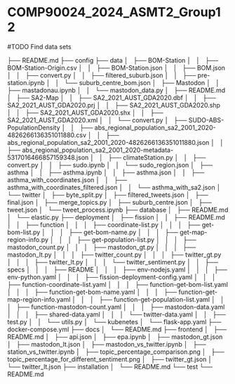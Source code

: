 # COMP90024_2024_ASMT2_Group12

#TODO
Find data sets



├── README.md
├── config
├── data
│   ├── BOM-Station
│   │   ├── BOM-Station-Origin.csv
│   │   ├── BOM-Station.json
│   │   ├── BOM.json
│   │   ├── convert.py
│   │   ├── filtered_suburb.json
│   │   ├── pre-station.ipynb
│   │   └── suburb_centre_bom.json
│   ├── Mastodon
│   │   ├── mastadonau.ipynb
│   │   └── mastodon_data.py
│   ├── README.md
│   ├── SA2-Map
│   │   ├── SA2_2021_AUST_GDA2020.dbf
│   │   ├── SA2_2021_AUST_GDA2020.prj
│   │   ├── SA2_2021_AUST_GDA2020.shp
│   │   ├── SA2_2021_AUST_GDA2020.shx
│   │   ├── SA2_2021_AUST_GDA2020.xml
│   │   └── convert.py
│   ├── SUDO-ABS-PopulationDensity
│   │   ├── abs_regional_population_sa2_2001_2020-4826266136351011880.csv
│   │   ├── abs_regional_population_sa2_2001_2020-4826266136351011880.json
│   │   ├── abs_regional_population_sa2_2001_2020-metadata-5317016466857159348.json
│   │   ├── climateStation.py
│   │   ├── convert.py
│   │   ├── sudo.ipynb
│   │   └── sudo_region.json
│   ├── asthma
│   │   ├── asthma.ipynb
│   │   ├── asthma.json
│   │   ├── asthma_with_coordinates.json
│   │   ├── asthma_with_coordinates_filtered.json
│   │   └── asthma_with_sa2.json
│   └── twitter
│       ├── byte_split.py
│       ├── filtered_tweets.json
│       ├── final.json
│       ├── merge_topics.py
│       ├── suburb_centre.json
│       ├── tweet.json
│       └── tweet_process.ipynb
├── database
│   ├── README.md
│   └── elastic.py
├── deployment
│   ├── fission
│   │   ├── README.md
│   │   ├── function
│   │   │   ├── coordinate-list.py
│   │   │   ├── get-bom-list.py
│   │   │   ├── get-bom-name.py
│   │   │   ├── get-map-region-info.py
│   │   │   ├── get-population-list.py
│   │   │   ├── mastodon_count.py
│   │   │   ├── mastodon_gt.py
│   │   │   ├── mastodon_lt.py
│   │   │   ├── twitter_count.py
│   │   │   ├── twitter_gt.py
│   │   │   ├── twitter_lt.py
│   │   │   └── twitter_sentiment.py
│   │   ├── specs
│   │   │   ├── README
│   │   │   ├── env-nodejs.yaml
│   │   │   ├── env-python.yaml
│   │   │   ├── fission-deployment-config.yaml
│   │   │   ├── function-coordinate-list.yaml
│   │   │   ├── function-get-bom-list.yaml
│   │   │   ├── function-get-bom-name.yaml
│   │   │   ├── function-get-map-region-info.yaml
│   │   │   ├── function-get-population-list.yaml
│   │   │   ├── function-mastodon-count.yaml
│   │   │   ├── mastodon-data.yaml
│   │   │   ├── shared-data.yaml
│   │   │   └── twitter-data.yaml
│   │   ├── test.py
│   │   └── utils.py
│   └── kubenetes
│       └── flask-app.yaml
├── docker-compose.yml
├── docs
│   └── README.md
├── frontend
│   ├── README.md
│   ├── api.json
│   ├── epa.ipynb
│   ├── mastodon_gt.json
│   ├── mastodon_lt.json
│   ├── mastodon_vs_twitter.ipynb
│   ├── station_vs_twitter.ipynb
│   ├── topic_percentage_comparison.png
│   ├── topic_percentage_for_different_sentiment.png
│   ├── twitter_gt.json
│   └── twitter_lt.json
├── installation
│   └── README.md
└── test
    └── README.md
